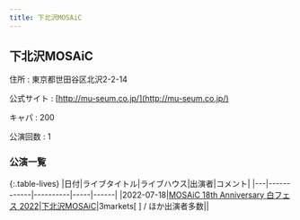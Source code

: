 ```yaml
---
title: 下北沢MOSAiC
---
```

## 下北沢MOSAiC


住所
:    東京都世田谷区北沢2-2-14

公式サイト
:    [http://mu-seum.co.jp/](http://mu-seum.co.jp/)

キャパ
:    200

公演回数
: 1


### 公演一覧

{:.table-lives}
|日付|ライブタイトル|ライブハウス|出演者|コメント|
|---|------------|----------|-----|------|
|<span class="nowrap">2022-07-18</span>|[MOSAiC 18th Anniversary 白フェス 2022](live025.html)|[下北沢MOSAiC](livehouse011.html)|3markets[ ] / ほか出演者多数||
